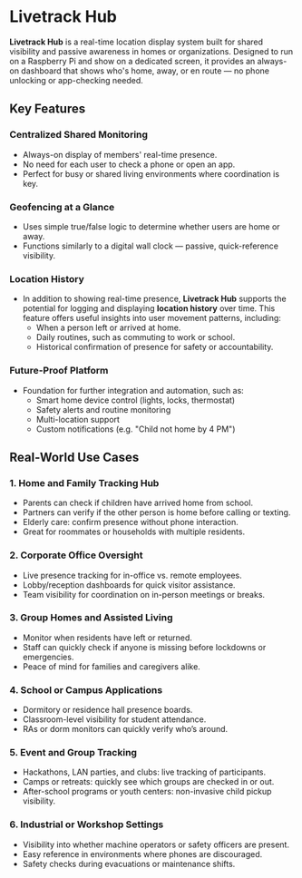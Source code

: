 # Livetrack Hub

**Livetrack Hub** is a real-time location display system built for shared visibility and passive awareness in homes or organizations. Designed to run on a Raspberry Pi and show on a dedicated screen, it provides an always-on dashboard that shows who's home, away, or en route — no phone unlocking or app-checking needed.

## Key Features

### Centralized Shared Monitoring

- Always-on display of members' real-time presence.
- No need for each user to check a phone or open an app.
- Perfect for busy or shared living environments where coordination is key.

### Geofencing at a Glance

- Uses simple true/false logic to determine whether users are home or away.
- Functions similarly to a digital wall clock — passive, quick-reference visibility.

### Location History

- In addition to showing real-time presence, **Livetrack Hub** supports the potential for logging and displaying **location history** over time. This feature offers useful insights into user movement patterns, including:
  - When a person left or arrived at home.
  - Daily routines, such as commuting to work or school.
  - Historical confirmation of presence for safety or accountability.

### Future-Proof Platform

- Foundation for further integration and automation, such as:
  - Smart home device control (lights, locks, thermostat)
  - Safety alerts and routine monitoring
  - Multi-location support
  - Custom notifications (e.g. "Child not home by 4 PM")

## Real-World Use Cases

### 1. Home and Family Tracking Hub
- Parents can check if children have arrived home from school.
- Partners can verify if the other person is home before calling or texting.
- Elderly care: confirm presence without phone interaction.
- Great for roommates or households with multiple residents.

### 2. Corporate Office Oversight
- Live presence tracking for in-office vs. remote employees.
- Lobby/reception dashboards for quick visitor assistance.
- Team visibility for coordination on in-person meetings or breaks.

### 3. Group Homes and Assisted Living
- Monitor when residents have left or returned.
- Staff can quickly check if anyone is missing before lockdowns or emergencies.
- Peace of mind for families and caregivers alike.

### 4. School or Campus Applications
- Dormitory or residence hall presence boards.
- Classroom-level visibility for student attendance.
- RAs or dorm monitors can quickly verify who’s around.

### 5. Event and Group Tracking
- Hackathons, LAN parties, and clubs: live tracking of participants.
- Camps or retreats: quickly see which groups are checked in or out.
- After-school programs or youth centers: non-invasive child pickup visibility.

### 6. Industrial or Workshop Settings
- Visibility into whether machine operators or safety officers are present.
- Easy reference in environments where phones are discouraged.
- Safety checks during evacuations or maintenance shifts.
